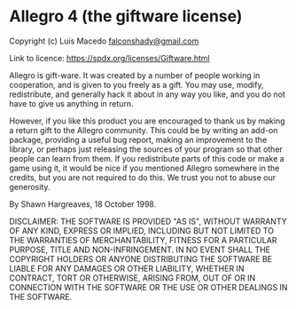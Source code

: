 # Allegro 4 (the giftware license)

Copyright (c) Luis Macedo <falconshady@gmail.com>

Link to licence: https://spdx.org/licenses/Giftware.html

Allegro is gift-ware. It was created by a number of people working in cooperation, and is given to you freely as a gift. You may use, modify, redistribute, and generally hack it about in any way you like, and you do not have to give us anything in return.

However, if you like this product you are encouraged to thank us by making a return gift to the Allegro community. This could be by writing an add-on package, providing a useful bug report, making an improvement to the library, or perhaps just releasing the sources of your program so that other people can learn from them. If you redistribute parts of this code or make a game using it, it would be nice if you mentioned Allegro somewhere in the credits, but you are not required to do this. We trust you not to abuse our generosity.

By Shawn Hargreaves, 18 October 1998.

DISCLAIMER: THE SOFTWARE IS PROVIDED "AS IS", WITHOUT WARRANTY OF ANY KIND, EXPRESS OR IMPLIED, INCLUDING BUT NOT LIMITED TO THE WARRANTIES OF MERCHANTABILITY, FITNESS FOR A PARTICULAR PURPOSE, TITLE AND NON-INFRINGEMENT. IN NO EVENT SHALL THE COPYRIGHT HOLDERS OR ANYONE DISTRIBUTING THE SOFTWARE BE LIABLE FOR ANY DAMAGES OR OTHER LIABILITY, WHETHER IN CONTRACT, TORT OR OTHERWISE, ARISING FROM, OUT OF OR IN CONNECTION WITH THE SOFTWARE OR THE USE OR OTHER DEALINGS IN THE SOFTWARE.